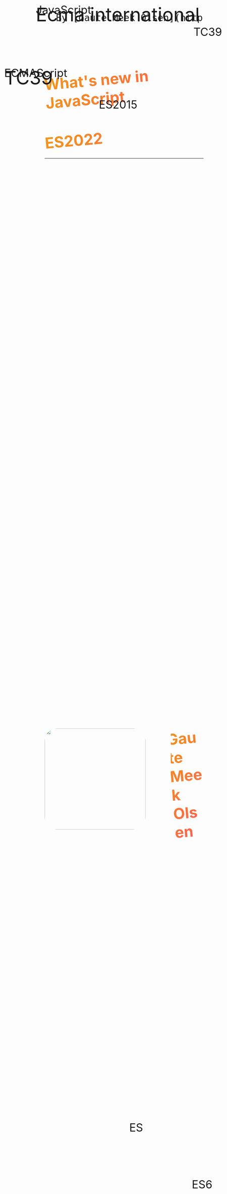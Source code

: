 ```yaml
---
theme: default
class: 'text-center'
highlighter: shiki
info: |
  ## What's new in JavaScript - ES2021
  By [Gaute Meek Olsen](https://twitter.com/GauteMeekOlsen)
drawings:
  persist: false
routerMode: hash  
fonts:
  sans: 'Baloo Chettan, Roboto'
  serif: 'Baloo Chettan, Roboto'
css: unocss
---
```


<Heart/>

# What's new in JavaScript
## ES2022



<style>
  h1,h2{
    transform: rotate(-5deg);
    background-image: linear-gradient(-60deg, #ff5858 0%, #f09819 100%);
    color: transparent;
    background-clip: text;
    -webkit-background-clip: text;
  }

  h2{
    font-size: 3rem;
  }
</style>

---

<div class="row">
  <img src="/gaute.jpg">
  <div class="column">
    <h1>Gaute Meek Olsen</h1>
    <Capra/>
  </div>
</div>

<style>
.row{
  display: flex;
  justify-content: center;
  align-items: center;
  height: 100%;
  gap: 5rem;
}

.column{
  display: flex;
  flex-direction: column;
  justify-content: center;
}

img{
  height: 320px;
  border-radius: 40px;
}

h1{
  font-size: 3rem;
}
</style>

---

<span>JavaScript</span>
<span>ECMAScript</span>
<span>ES</span>
<span>TC39</span>
<span>ES6</span>
<span>ES2015</span>

<style>
span {
  position: absolute;
  font-size: 2.5em;
}
span:nth-child(1) {
  top: 120px;
  left: 200px;
}
span:nth-child(2) {
  top: 320px;
  left: 100px;
}
span:nth-child(3) {
  right: 420px;
  bottom: 300px;
}
span:nth-child(4) {
  top: 190px;
  left: 700px;
}
span:nth-child(5) {
  bottom: 120px;
  right: 200px;
}
span:nth-child(6) {
  top: 420px;
  left: 400px;
}
</style>

---
layout: center
clicks: 3
---

<section>
  <div class="ecma">
    <span>Ecma international</span>
    <span>TC39</span>
  </div>
  <material-symbols-arrow-forward-rounded v-click="1"/>
  <div v-click="1">ECMAScript</div>
  <material-symbols-arrow-forward-rounded v-click="2"/>
  <div v-click="2">JavaScript</div>
</section>

<section v-click="3">
  <div>ES6</div>
  <div>===</div>
  <div>ES2015</div>
</section>

<style>
section {
  display: flex;
  gap: 20px;
  align-items: center;
  justify-content: center;
  margin-bottom: 50px;
  font-size: 1.7em;
}

.ecma {
  display: flex;
  flex-direction: column;
  align-items: center;
}
</style>

---
layout: center
---

# ES2022 (ES13)

<style>
  h1{
    background-image: linear-gradient(-60deg, #ff5858 0%, #f09819 100%);
    color: transparent;
    background-clip: text;
    -webkit-background-clip: text;
  }
</style>

---

<CodeSlide label="Top-level await" :snippetId="0"/>

---

<CodeSlide label=".at()" :snippetId="1"/>

---

<CodeSlide label="Error cause" :snippetId="2"/>

---

<CodeSlide label="Object.hasOwn" :snippetId="3"/>

---

<CodeSlide label="RegExp match indices" :snippetId="4"/>

---

<CodeSlide label="class - public field" :snippetId="5"/>

---

<CodeSlide label="class - private" :snippetId="6"/>

---

<CodeSlide label="class - static" :snippetId="7"/>

---

# Takk for meg!

TODO
<Tweet id="1468895442184323072"/>